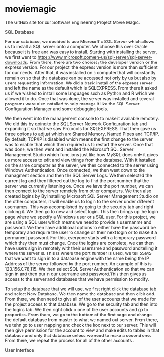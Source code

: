 # moviemagic
The GitHub site for our Software Engineering Project Movie Magic.

SQL Database

For our database, we decided to use Microsoft's SQL Server which allows us to install a SQL server onto a computer. We choose this over Oracle because it is free and was easy to install. Starting with installing the server, we first went to https://www.microsoft.com/en-us/sql-server/sql-server-downloads. From there, there are two choices; the developer version or the express version. For our project, the express version is more than sufficient for our needs. After that, it was installed on a computer that will constantly remain on so that the database can be accessed not only by us but also by users requesting information. We did a basic install of the express server and left the name as the default which is SQLEXPRESS. From there it asked us if we wished to install some languages such as Python and R which we allowed it to do. Once that was done, the server was installed and several programs were also installed to help manage it like the SQL Server Configuration Manager and some debugging tools.

We then went into the management console to to make it available remotely. We did this by going to the SQL Server Network Configuration tab and expanding it so that we saw Protocols for SQLEXPRESS. That then gave us three options to adjust which are Shared Memory, Named Pipes and TCP/IP. By default, TCP/IP is disabled which means the first change to the server was to enable that which then required us to restart the server. Once that was done, we then went and installed the Microsoft SQL Server Management Studio which functions just like how MySQL does only it gives us more access to edit and view things from the database. With it installed on the same computer as the server, we then connected to the server using Windows Authentication. Once connected, we then went down to the managment section and then the SQL Server Logs. We then selected the current log and then filtered out the log to find the port number that the server was currently listening on. Once we have the port number, we can then connect to the server remotely from other computers. We then also created logins by  By installing Microsoft SQL Server Management Studio on the other computers, it will enable us to login to the server under different usernames. This was accomplished by going to the security tab and right clicking it. We then go to new and select login. This then brings up the login page where we specify a Windows user or a SQL user. For this project, we are using a SQL user which means we need to provide a usernanme and password. We then have additional options to either have the password be temporary and require the user to change on their next login or to make it a permanent password. For this, everyone starts with a temporary password which they then must change. Once the logins are complete, we can then have users sign in remotely with their username and password and telling it where the server is. This is where the port number is used, we tell SSMS that we want to sign in to a database engine with the name being the IP Address of the server followed by the port number. An example of this is 123.156.0.78,115. We then select SQL Server Authentication so that we can sign in and then put in our username and password.This then gives us access to the server and databases that we have permission to modify.

To setup the database that we will use, we first right click the database tab and select New Database. We then name the database and then click add. From there, we then need to give all of the user accounts that we made for the project access to that database. We go to the security tab and then into the logins tab. We then right click o one of the user accounts and go to properties. From there, we go to the bottom of the first page and change the default database from master to what we named out server. From there, we tehn go to user mapping and check the box next to our server. This will then give permission for the account to view and make edits to tables in that database and only that database unless we need to make a second one. From there, we repeat the process for all of the other accounts .

User Interface


